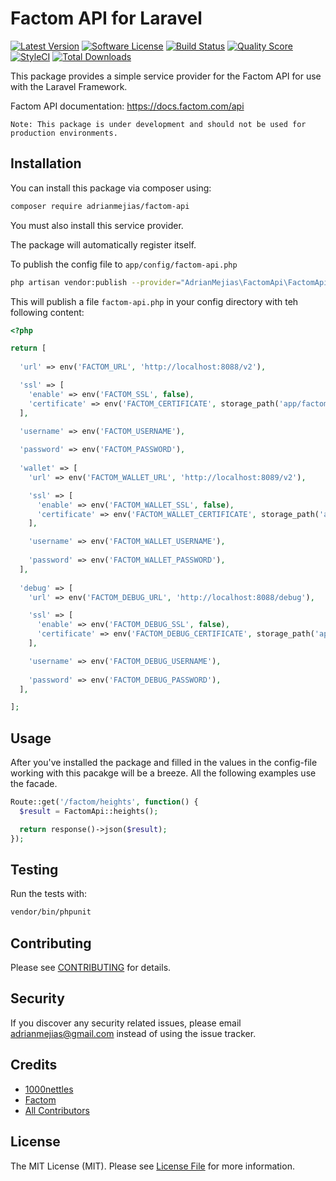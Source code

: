 # Factom API for Laravel

[![Latest Version](https://img.shields.io/github/release/adrianmejias/factom-api.svg?style=flat-square)](https://github.com/adrianmejias/factom-api/releases)
[![Software License](https://img.shields.io/badge/license-MIT-brightgreen.svg?style=flat-square)](LICENSE.md)
[![Build Status](https://img.shields.io/travis/adrianmejias/factom-api/master.svg?style=flat-square)](https://travis-ci.org/adrianmejias/factom-api)
[![Quality Score](https://img.shields.io/scrutinizer/g/adrianmejias/factom-api.svg?style=flat-square)](https://scrutinizer-ci.com/g/adrianmejias/factom-api)
[![StyleCI](https://styleci.io/repos/35035915/shield?branch=master)](https://styleci.io/repos/35035915)
[![Total Downloads](https://img.shields.io/packagist/dt/adrianmejias/factom-api.svg?style=flat-square)](https://packagist.org/packages/adrianmejias/factom-api)

This package provides a simple service provider for the Factom API for use with the Laravel Framework.

Factom API documentation: https://docs.factom.com/api

`Note: This package is under development and should not be used for production environments.`

## Installation

You can install this package via composer using:

```bash
composer require adrianmejias/factom-api
```

You must also install this service provider.

The package will automatically register itself.

To publish the config file to `app/config/factom-api.php`

```bash
php artisan vendor:publish --provider="AdrianMejias\FactomApi\FactomApiServiceProvider"
```

This will publish a file `factom-api.php` in your config directory with teh following content:

```php
<?php

return [
  
  'url' => env('FACTOM_URL', 'http://localhost:8088/v2'),

  'ssl' => [
    'enable' => env('FACTOM_SSL', false),
    'certificate' => env('FACTOM_CERTIFICATE', storage_path('app/factomdAPIpub.cert')),
  ],

  'username' => env('FACTOM_USERNAME'),
  
  'password' => env('FACTOM_PASSWORD'),
  
  'wallet' => [
    'url' => env('FACTOM_WALLET_URL', 'http://localhost:8089/v2'),

    'ssl' => [
      'enable' => env('FACTOM_WALLET_SSL', false),
      'certificate' => env('FACTOM_WALLET_CERTIFICATE', storage_path('app/factomdAPIpub.cert')),
    ],

    'username' => env('FACTOM_WALLET_USERNAME'),
    
    'password' => env('FACTOM_WALLET_PASSWORD'),
  ],
  
  'debug' => [
    'url' => env('FACTOM_DEBUG_URL', 'http://localhost:8088/debug'),

    'ssl' => [
      'enable' => env('FACTOM_DEBUG_SSL', false),
      'certificate' => env('FACTOM_DEBUG_CERTIFICATE', storage_path('app/factomdAPIpub.cert')),
    ],

    'username' => env('FACTOM_DEBUG_USERNAME'),
    
    'password' => env('FACTOM_DEBUG_PASSWORD'),
  ],

];
```

## Usage

After you've installed the package and filled in the values in the config-file working with this pacakge will be a breeze. All the following examples use the facade.

```php
Route::get('/factom/heights', function() {
  $result = FactomApi::heights();

  return response()->json($result);
});
```

## Testing

Run the tests with:
```bash
vendor/bin/phpunit
```

## Contributing

Please see [CONTRIBUTING](CONTRIBUTING.md) for details.

## Security

If you discover any security related issues, please email [adrianmejias@gmail.com](mailto:adrianmejias@gmail.com) instead of using the issue tracker.

## Credits

- [1000nettles](https://github.com/1000nettles/factom-api-php)
- [Factom](https://www.factom.com)
- [All Contributors](../../contributors)

## License

The MIT License (MIT). Please see [License File](LICENSE.md) for more information.